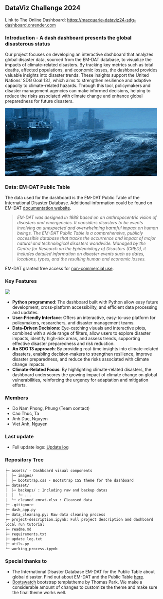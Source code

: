## DataViz Challenge 2024
Link to The Online Dashboard: https://macquarie-dataviz24-sdg-dashboard.onrender.com

### Introduction - A dash dashboard presents the global disasterous status
Our project focuses on developing an interactive dashboard that analyzes global disaster data, sourced from the EM-DAT database, to visualize the impacts of climate-related disasters. By tracking key metrics such as total deaths, affected populations, and economic losses, the dashboard provides valuable insights into disaster trends. These insights support the United Nations' SDG Goal 13.1, which aims to strengthen resilience and adaptive capacity to climate-related hazards. Through this tool, policymakers and disaster management agencies can make informed decisions, helping to reduce the risks associated with climate change and enhance global preparedness for future disasters.

![](assets/images/tsunami-icegif-9.gif)

### Data: EM-DAT Public Table
The data used for the dashboard is the EM-DAT Public Table of the International Disaster Database. Additional information could be found on EM-DAT [documentation website](https://doc.emdat.be/docs/data-structure-and-content/general-definitions-and-concepts/).

> *EM-DAT was designed in 1988 based on an anthropocentric vision of disasters and emergencies. It considers disasters to be events involving an unexpected and overwhelming harmful impact on human beings.*
    *The EM-DAT Public Table is a comprehensive, publicly accessible database that tracks the occurrence and impact of major natural and technological disasters worldwide. Managed by the Centre for Research on the Epidemiology of Disasters (CRED), it includes detailed information on disaster events such as dates, locations, types, and the resulting human and economic losses.*

EM-DAT granted free access for [non-commercial use](https://doc.emdat.be/docs/legal/terms-of-use/).

### Key Features

![](assets/images/dashboard_cap.jpg)

- **Python programmed**: The dashboard built with Python allow easy future development, cross-platform accessibility, and efficient data processing and updates.  
- **User-Friendly Interface**: Offers an interactive, easy-to-use platform for policymakers, researchers, and disaster management teams.
- **Data-Driven Decisions**:  Eye-catching visuals and interactive plots, combined with a wide range of filters, allow users to explore disaster impacts, identify high-risk areas, and assess trends, supporting effective disaster preparedness and risk reduction.
- **An SDG 13 approach**: By providing real-time insights into climate-related disasters, enabling decision-makers to strengthen resilience, improve disaster preparedness, and reduce the risks associated with climate change impacts.
- **Climate-Related Focus**: By highlighting climate-related disasters, the dashboard underscores the growing impact of climate change on global vulnerabilities, reinforcing the urgency for adaptation and mitigation efforts.

### Members
- Do Nam Phong, Phung (Team contact)
- Cao Thuc, Ta
- Anh Duc, Nguyen
- Viet Anh, Nguyen

### Last update
- Full update logs: [Update log](/update_log.txt)

### Repository Tree  
    ├─ assets/ - Dashboard visual components
    │  ├─ images/
    │  ├─ bootstrap.css - Bootstrap CSS theme for the dashboard
    ├─ dataset/
    │  ├─ backups/ : Including raw and backup datas
    │  │  └─ ...
    │  └─ cleaned_emrat.xlsx : Cleansed data
    ├─ .gitignore
    ├─ dash_app.py
    ├─ data_cleaning.py: Raw data cleaning process
    ├─ project-description.ipynb: Full project description and dashboard local run tutorial
    ├─ readme.md
    ├─ requirements.txt
    ├─ update_log.txt
    ├─ utils.py
    └─ working_process.ipynb

### Special thanks to
- The International Disaster Database EM-DAT for the Public Table about global disaster. Find out about EM-DAT and the Public Table [here](https://doc.emdat.be/docs/data-structure-and-content/emdat-public-table/).
- [Bootswatch](https://bootswatch.com) bootstrap templatheme by Thomas Park. We make a considerable amount of changes to customize the theme and make sure the final theme works well.
